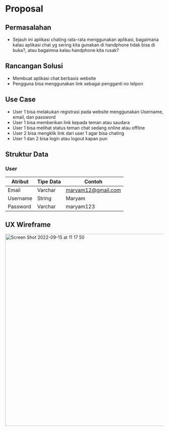 # Proposal

## Permasalahan
- Sejauh ini aplikasi chating rata-rata menggunakan aplikasi, bagaimana kalau aplikasi chat yg sering kita gunakan di handphone tidak bisa di buka?, atau bagaimna kalau handphone kita rusak?

## Rancangan Solusi
- Membuat aplikasi chat berbasis website
- Pengguna bisa menggunakan link sebagai pengganti no telpon

## Use Case
- User 1 bisa melakukan registrasi pada website menggunakan Username, email, dan password
- User 1 bisa memberikan link kepada teman atau saudara
- User 1 bisa melihat status teman chat sedang online atau offline
- User 2 bisa mengklik link dari user 1 agar bisa chating
- User 1 dan 2 bisa login atau logout kapan pun

## Struktur Data

### User
Atribut|Tipe Data|Contoh
---|---|---
Email | Varchar | maryam12@gmail.com
Username | String | Maryam
Password | Varchar | maryam123

## UX Wireframe
<img width="609" alt="Screen Shot 2022-09-15 at 11 17 50" src="https://user-images.githubusercontent.com/101255568/190313401-c73c3c21-2ff8-4144-8c43-27e298586837.png">
